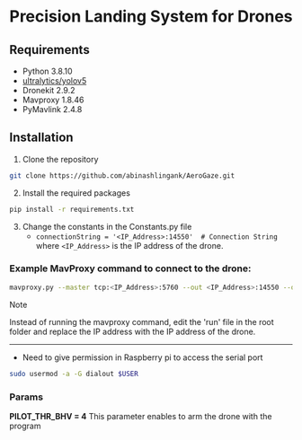 # Precision Landing System for Drones

## Requirements
- Python 3.8.10
- [ultralytics/yolov5](https://github.com/ultralytics/yolov5)
- Dronekit 2.9.2 
- Mavproxy 1.8.46
- PyMavlink 2.4.8

## Installation
1. Clone the repository
```bash
git clone https://github.com/abinashlingank/AeroGaze.git
```

2. Install the required packages
```bash
pip install -r requirements.txt
```
3. Change the constants in the Constants.py file
    - ` connectionString = '<IP_Address>:14550'  # Connection String `
        where `<IP_Address>` is the IP address of the drone.



### Example MavProxy command to connect to the drone:
```bash
mavproxy.py --master tcp:<IP_Address>:5760 --out <IP_Address>:14550 --out <IP_Address>:14551
```

> [!NOTE]
> Instead of running the mavproxy command, edit the 'run' file in the root folder and replace the IP address with the IP address of the drone.


---

- Need to give permission in Raspberry pi to access the serial port
```bash
sudo usermod -a -G dialout $USER
```

### Params

**PILOT_THR_BHV = 4**
This parameter enables to arm the drone with the program
